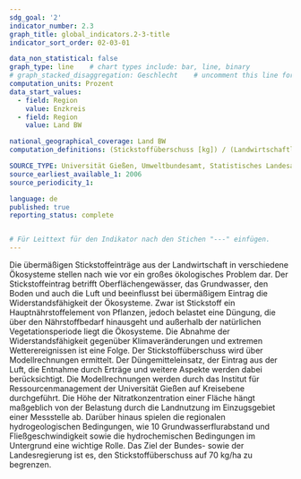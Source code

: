 ```yaml
---
sdg_goal: '2'
indicator_number: 2.3
graph_title: global_indicators.2-3-title 
indicator_sort_order: 02-03-01

data_non_statistical: false
graph_type: line    # chart types include: bar, line, binary
# graph_stacked_disaggregation: Geschlecht    # uncomment this line for stacked bars. eplace "Geschlecht" with the field of aggregation.
computation_units: Prozent
data_start_values:
  - field: Region
    value: Enzkreis
  - field: Region
    value: Land BW

national_geographical_coverage: Land BW
computation_definitions: (Stickstoffüberschuss [kg]) / (Landwirtschaftlich genutzte Fläche [ha]) * 100

SOURCE_TYPE: Universität Gießen, Umweltbundesamt, Statistisches Landesamt BW
source_earliest_available_1: 2006
source_periodicity_1: 

language: de   
published: true
reporting_status: complete


# Für Leittext für den Indikator nach den Stichen "---" einfügen.
---
```


Die übermäßigen Stickstoffeinträge aus der Landwirtschaft in verschiedene Ökosysteme stellen nach wie vor ein großes ökologisches Problem dar. Der Stickstoffeintrag betrifft Oberflächengewässer, das Grundwasser, den Boden und auch die Luft und beeinflusst bei übermäßigem Eintrag die Widerstandsfähigkeit der Ökosysteme. Zwar ist Stickstoff ein Hauptnährstoffelement von Pflanzen, jedoch belastet eine Düngung, die über den Nährstoffbedarf hinausgeht und außerhalb der natürlichen Vegetationsperiode liegt die Ökosysteme. Die Abnahme der Widerstandsfähigkeit gegenüber Klimaveränderungen und extremen Wetterereignissen ist eine Folge.
Der Stickstoffüberschuss wird über Modellrechnungen ermittelt. Der Düngemitteleinsatz, der Eintrag aus der Luft, die Entnahme durch Erträge und weitere Aspekte werden dabei berücksichtigt. Die Modellrechnungen werden durch das Institut für Ressourcenmanagement der Universität Gießen auf Kreisebene durchgeführt.
Die Höhe der Nitratkonzentration einer Fläche hängt maßgeblich von der Belastung durch die Landnutzung im Einzugsgebiet einer Messstelle ab. Darüber hinaus spielen die regionalen hydrogeologischen Bedingungen, wie
10
Grundwasserflurabstand und Fließgeschwindigkeit sowie die hydrochemischen Bedingungen im Untergrund eine wichtige Rolle.
Das Ziel der Bundes- sowie der Landesregierung ist es, den Stickstoffüberschuss auf 70 kg/ha zu begrenzen.